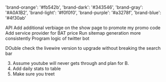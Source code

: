 'brand-orange': '#fb542b',
'brand-dark': '#343546',
'brand-gray': '#A0A1B2',
'brand-light': '#f0f0f0',
'brand-purple': '#a3278f',
'brand-blue': '#4f30ab'



API
Add additional verbiage on the show page to promote my promo code
Add service provider for BAT price
Run sitemap generation more consistently
Program logic of twitter bot

DOuble check the livewire version to upgrade without breaking the search bar


3. Assume youtube will never gets through and plan for B. 
5. Add daily stats to table
4. Make sure you treet
